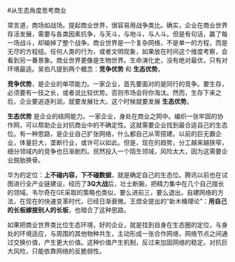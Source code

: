 #从生态角度思考商业

常言道，商场如战场。提起商业世界，很容易用战争类比。确实，企业在商业世界存活发展，需要与各类因素抗争，与天斗，与地斗，与人斗。但是有句话，赢了每一场战斗，却输掉了整个战争。商业世界是一个复杂网络，不是单一的方程，而是无尽的方程组。任何人类的行为，或者文明现象，如果放在时间这个维度考察，会看到另一番景象。商业世界更像是生物世界。生命演化史，没有绝对最优，只有对环境最适。吴伯凡提到两个概念：**竞争优势** 和 **生态优势**。

**竞争优势**，是企业的单项能力。一家企业，首先要面对的是同行的竞争。要生存，必须要有一技之长，或者说比较优势。否则市场会将你淘汰。然而，生存下来之后，企业要追逐利润，就要发展壮大。这个时候就要发展 **生态优势**。

**生态优势** 是企业的结网能力。一家企业，身处在商业之网中。编织一张牢固的协作网，可以帮助企业对抗商业中的不确定性。这就需要企业找到最合适自己的生态位。有一种思路，是企业自己扩张网络，什么都自己从零搭建。以前的巨无霸企业，体量巨大，垄断行业，或许可以如此。但是，现在的趋势，分工越来越狭窄，细分领域内的竞争也日渐剧烈。贸然投入一个陌生领域，风险太大，因为这需要企业脱胎换骨。

华为的定位：**上不碰内容，下不碰数据**，就是确定自己的生态位。腾讯以前也在试图进行全产业链建设，经历了**3Q大战**后，壮士断腕，把精力集中在几个自己擅长的领域。韦尔奇在GE采取的策略也类似，要么进前三，要么退出。自建网络的方法，在现在的快速变革时代，已经日渐衰微。王煜全提出的“新木桶理论”：**用自己的长板嫁接别人的长板**，也暗合了这种思路。

如果把商业世界类比位生态环境，好的企业，就是找到自身在生态圈的定位，与身处的环境适应，与周围的其他物种共生，主动形成一张合作网络，网络节点之间通过交换价值，产生更大价值。这种价值产生机制，反过来加固网络的稳定。对抗巨大风险，只能依靠网络的反脆弱性。
